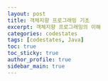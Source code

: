 ```yaml
---
layout: post
title: 객체지향 프로그래밍 기초
excerpt: 객체지향 프로그래밍의 이해
categories: codestates
tags: [codestates, Java]
toc: true
toc_sticky: true
author_profile: true
sidebar_main: true
---
```

